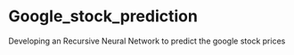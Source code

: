 # Google_stock_prediction
Developing an Recursive Neural Network to predict the google stock prices
